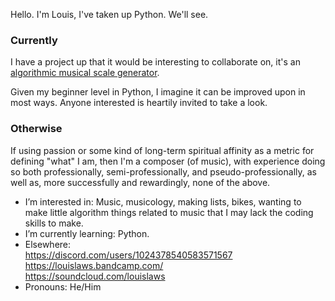 Hello. I'm Louis, I've taken up Python. We'll see.

### Currently 
I have a project up that it would be interesting to collaborate on, it's an [algorithmic musical scale generator](https://github.com/dunchuntey/skeletons). 

Given my beginner level in Python, I imagine it can be improved upon in most ways. Anyone interested is heartily invited to take a look.

### Otherwise
If using passion or some kind of long-term spiritual affinity as a metric for defining "what" I am, then I'm a composer (of music), with experience doing so both professionally, semi-professionally, and pseudo-professionally, as well as, more successfully and rewardingly, none of the above.

- I’m interested in: Music, musicology, making lists, bikes, wanting to make little algorithm things related to music that I may lack the coding skills to make.
- I’m currently learning: Python.
- Elsewhere: <br> https://discord.com/users/1024378540583571567
               <br> https://louislaws.bandcamp.com/ <br> https://soundcloud.com/louislaws
- Pronouns: He/Him

<!---
dunchuntey/dunchuntey is a ✨ special ✨ repository because its `README.md` (this file) appears on your GitHub profile.
You can click the Preview link to take a look at your changes.
--->
